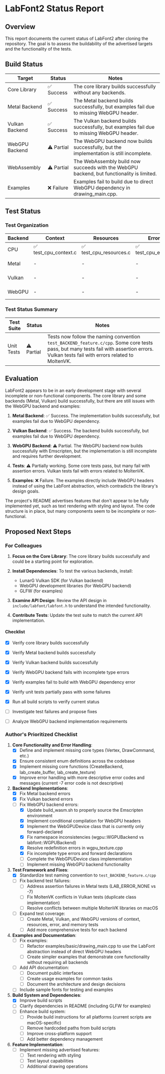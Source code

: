 # LabFont2 Status Report

## Overview

This report documents the current status of LabFont2 after cloning the repository. The goal is to assess the buildability of the advertised targets and the functionality of the tests.

## Build Status

| Target | Status | Notes |
|--------|--------|-------|
| Core Library | ✅ Success | The core library builds successfully without any backends. |
| Metal Backend | ✅ Success | The Metal backend builds successfully, but examples fail due to missing WebGPU header. |
| Vulkan Backend | ✅ Success | The Vulkan backend builds successfully, but examples fail due to missing WebGPU header. |
| WebGPU Backend | ⚠️ Partial | The WebGPU backend now builds successfully, but the implementation is still incomplete. |
| WebAssembly | ⚠️ Partial | The WebAssembly build now succeeds with the WebGPU backend, but functionality is limited. |
| Examples | ❌ Failure | Examples fail to build due to direct WebGPU dependency in drawing_main.cpp. |

## Test Status

### Test Organization

| Backend | Context | Resources | Error | Memory | Backend-specific |
|---------|---------|-----------|-------|--------|-----------------|
| CPU     | ✅ test_cpu_context.c | ✅ test_cpu_resources.c | ✅ test_cpu_error.c | ✅ test_cpu_memory.c | ✅ test_cpu_backend.cpp |
| Metal   | - | - | - | - | ✅ test_metal_backend.cpp |
| Vulkan  | - | - | - | - | ✅ test_vulkan_backend.cpp |
| WebGPU  | - | - | - | - | ✅ test_wgpu_backend.cpp |

### Test Status Summary

| Test Suite | Status | Notes |
|------------|--------|-------|
| Unit Tests | ⚠️ Partial | Tests now follow the naming convention `test_BACKEND_feature.c/cpp`. Some core tests pass, but many tests fail with assertion errors. Vulkan tests fail with errors related to MoltenVK. |

## Evaluation

LabFont2 appears to be in an early development stage with several incomplete or non-functional components. The core library and some backends (Metal, Vulkan) build successfully, but there are still issues with the WebGPU backend and examples:

1. **Metal Backend**: ✅ Success. The implementation builds successfully, but examples fail due to WebGPU dependency.

2. **Vulkan Backend**: ✅ Success. The backend builds successfully, but examples fail due to WebGPU dependency.

3. **WebGPU Backend**: ⚠️ Partial. The WebGPU backend now builds successfully with Emscripten, but the implementation is still incomplete and requires further development.

4. **Tests**: ⚠️ Partially working. Some core tests pass, but many fail with assertion errors. Vulkan tests fail with errors related to MoltenVK.

5. **Examples**: ❌ Failure. The examples directly include WebGPU headers instead of using the LabFont abstraction, which contradicts the library's design goals.

The project's README advertises features that don't appear to be fully implemented yet, such as text rendering with styling and layout. The code structure is in place, but many components seem to be incomplete or non-functional.

## Proposed Next Steps

### For Colleagues

1. **Focus on the Core Library**: The core library builds successfully and could be a starting point for exploration.

2. **Install Dependencies**: To test the various backends, install:
   - LunarG Vulkan SDK (for Vulkan backend)
   - WebGPU development libraries (for WebGPU backend)
   - GLFW (for examples)

3. **Examine API Design**: Review the API design in `include/labfont/labfont.h` to understand the intended functionality.

4. **Contribute Tests**: Update the test suite to match the current API implementation.

#### Checklist

- [x] Verify core library builds successfully
- [x] Verify Metal backend builds successfully
- [x] Verify Vulkan backend builds successfully
- [x] Verify WebGPU backend fails with incomplete type errors
- [x] Verify examples fail to build with WebGPU dependency error
- [x] Verify unit tests partially pass with some failures
- [x] Run all build scripts to verify current status
- [ ] Investigate test failures and propose fixes
- [ ] Analyze WebGPU backend implementation requirements


### Author's Prioritized Checklist

1. **Core Functionality and Error Handling**:
   - [x] Define and implement missing core types (Vertex, DrawCommand, etc.)
   - [x] Ensure consistent enum definitions across the codebase
   - [x] Implement missing core functions (CreateBackend, lab_create_buffer, lab_create_texture)
   - [x] Improve error handling with more descriptive error codes and messages (current -7 error code is not descriptive)

2. **Backend Implementations**:
   - [x] Fix Metal backend errors
   - [x] Fix Vulkan backend errors
   - [ ] Fix WebGPU backend errors:
     - [x] Update build_wasm.sh to properly source the Emscripten environment
     - [x] Implement conditional compilation for WebGPU headers
     - [x] Implement the WebGPUDevice class that is currently only forward-declared
     - [x] Fix namespace inconsistencies (wgpu::WGPUBackend vs labfont::WGPUBackend)
     - [x] Resolve redefinition errors in wgpu_texture.cpp
     - [x] Fix incomplete type errors and forward declarations
     - [ ] Complete the WebGPUDevice class implementation
     - [ ] Implement missing WebGPU backend functionality

3. **Test Framework and Fixes**:
   - [x] Standardize test naming convention to `test_BACKEND_feature.c/cpp`
   - [ ] Fix backend test failures:
     - [ ] Address assertion failures in Metal tests (LAB_ERROR_NONE vs -7)
     - [ ] Fix MoltenVK conflicts in Vulkan tests (duplicate class implementation)
     - [ ] Resolve conflicts between multiple MoltenVK libraries on macOS
   - [ ] Expand test coverage:
     - [ ] Create Metal, Vulkan, and WebGPU versions of context, resources, error, and memory tests
     - [ ] Add more comprehensive tests for each backend

4. **Examples and Documentation**:
   - [ ] Fix examples:
     - [ ] Refactor examples/basic/drawing_main.cpp to use the LabFont abstraction instead of direct WebGPU headers
     - [ ] Create simpler examples that demonstrate core functionality without requiring all backends
   - [ ] Add API documentation:
     - [ ] Document public interfaces
     - [ ] Create usage examples for common tasks
     - [ ] Document the architecture and design decisions
   - [ ] Include sample fonts for testing and examples

5. **Build System and Dependencies**:
   - [x] Improve build scripts
   - [ ] Clarify dependencies in README (including GLFW for examples)
   - [ ] Enhance build system:
     - [ ] Provide build instructions for all platforms (current scripts are macOS-specific)
     - [ ] Remove hardcoded paths from build scripts
     - [ ] Improve cross-platform support
     - [ ] Add better dependency management

6. **Feature Implementation**:
   - [ ] Implement missing advertised features:
     - [ ] Text rendering with styling
     - [ ] Text layout capabilities
     - [ ] Additional drawing operations
